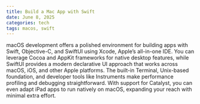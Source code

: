 ```yaml
---
title: Build a Mac App with Swift
date: June 8, 2025
categories: tech
tags: macos, swift
---
```


macOS development offers a polished environment for building apps with Swift, Objective-C, and SwiftUI using Xcode, Apple’s all-in-one IDE. You can leverage Cocoa and AppKit frameworks for native desktop features, while SwiftUI provides a modern declarative UI approach that works across macOS, iOS, and other Apple platforms. The built-in Terminal, Unix-based foundation, and developer tools like Instruments make performance profiling and debugging straightforward. With support for Catalyst, you can even adapt iPad apps to run natively on macOS, expanding your reach with minimal extra effort.
